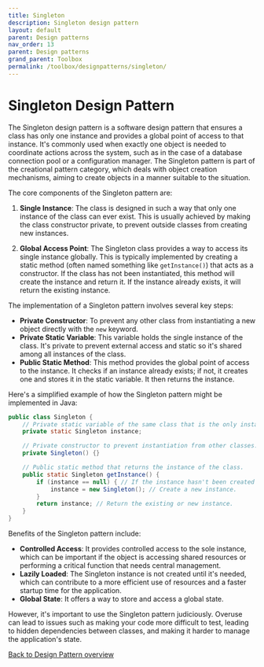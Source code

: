 ```yaml
---
title: Singleton
description: Singleton design pattern
layout: default
parent: Design patterns
nav_order: 13
parent: Design patterns
grand_parent: Toolbox
permalink: /toolbox/designpatterns/singleton/
---
```


# Singleton Design Pattern

The Singleton design pattern is a software design pattern that ensures a class has only one instance and provides a global point of access to that instance. It's commonly used when exactly one object is needed to coordinate actions across the system, such as in the case of a database connection pool or a configuration manager. The Singleton pattern is part of the creational pattern category, which deals with object creation mechanisms, aiming to create objects in a manner suitable to the situation.

The core components of the Singleton pattern are:

1. **Single Instance**: The class is designed in such a way that only one instance of the class can ever exist. This is usually achieved by making the class constructor private, to prevent outside classes from creating new instances.

2. **Global Access Point**: The Singleton class provides a way to access its single instance globally. This is typically implemented by creating a static method (often named something like `getInstance()`) that acts as a constructor. If the class has not been instantiated, this method will create the instance and return it. If the instance already exists, it will return the existing instance.

The implementation of a Singleton pattern involves several key steps:

- **Private Constructor**: To prevent any other class from instantiating a new object directly with the `new` keyword.
- **Private Static Variable**: This variable holds the single instance of the class. It's private to prevent external access and static so it's shared among all instances of the class.
- **Public Static Method**: This method provides the global point of access to the instance. It checks if an instance already exists; if not, it creates one and stores it in the static variable. It then returns the instance.

Here's a simplified example of how the Singleton pattern might be implemented in Java:

```java
public class Singleton {
    // Private static variable of the same class that is the only instance of the class.
    private static Singleton instance;

    // Private constructor to prevent instantiation from other classes.
    private Singleton() {}

    // Public static method that returns the instance of the class.
    public static Singleton getInstance() {
        if (instance == null) { // If the instance hasn't been created yet.
            instance = new Singleton(); // Create a new instance.
        }
        return instance; // Return the existing or new instance.
    }
}
```

Benefits of the Singleton pattern include:

- **Controlled Access**: It provides controlled access to the sole instance, which can be important if the object is accessing shared resources or performing a critical function that needs central management.
- **Lazily Loaded**: The Singleton instance is not created until it's needed, which can contribute to a more efficient use of resources and a faster startup time for the application.
- **Global State**: It offers a way to store and access a global state.

However, it's important to use the Singleton pattern judiciously. Overuse can lead to issues such as making your code more difficult to test, leading to hidden dependencies between classes, and making it harder to manage the application's state.

[Back to Design Pattern overview](./README.md)
